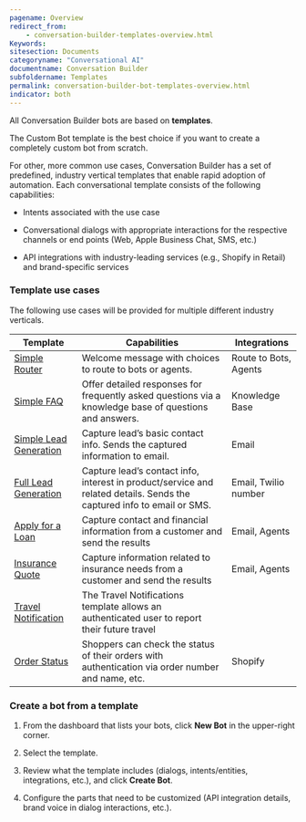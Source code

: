 ```yaml
---
pagename: Overview
redirect_from:
    - conversation-builder-templates-overview.html
Keywords:
sitesection: Documents
categoryname: "Conversational AI"
documentname: Conversation Builder
subfoldername: Templates
permalink: conversation-builder-bot-templates-overview.html
indicator: both
---
```


All Conversation Builder bots are based on **templates**.

The Custom Bot template is the best choice if you want to create a completely custom bot from scratch.

For other, more common use cases, Conversation Builder has a set of predefined, industry vertical templates that enable rapid adoption of automation. Each conversational template consists of the following capabilities:

* Intents associated with the use case

* Conversational dialogs with appropriate interactions for the respective channels or end points (Web, Apple Business Chat, SMS, etc.)

* API integrations with industry-leading services (e.g., Shopify in Retail) and brand-specific services

### Template use cases

The following use cases will be provided for multiple different industry verticals.

| Template | Capabilities | Integrations |
|------------------------|------------------------------------------------------------------------------------------------------------------------|-----------------------|
| [Simple Router](conversation-builder-bot-templates-simple-router.html) | Welcome message with choices to route to bots or agents. | Route to Bots, Agents |
| [Simple FAQ](conversation-builder-bot-templates-simple-faq.html) | Offer detailed responses for frequently asked questions via a knowledge base of questions and answers. | Knowledge Base |
| [Simple Lead Generation](conversation-builder-bot-templates-simple-lead-gen.html) | Capture lead’s basic contact info. Sends the captured information to email. | Email |
| [Full Lead Generation](conversation-builder-bot-templates-full-lead-gen.html) | Capture lead’s contact info, interest in product/service and related details. Sends the captured info to email or SMS. | Email, Twilio number |
| [Apply for a Loan](conversation-builder-bot-templates-apply-for-a-loan.html) | Capture contact and financial information from a customer and send the results | Email, Agents |
| [Insurance Quote](conversation-builder-bot-templates-insurance-quote.html) | Capture information related to insurance needs from a customer and send the results | Email, Agents |
| [Travel Notification](conversation-builder-bot-templates-travel-notification.html) | The Travel Notifications template allows an authenticated user to report their future travel |  |
| [Order Status](conversation-builder-bot-templates-order-status.html) | Shoppers can check the status of their orders with authentication via order number and name, etc. | Shopify |


<!--
<table>
<thead>
<tr>
<th>Use Case</th>
<th>Description</th>
</tr>
</thead>
 <tbody>
 <tr>
 <td>Concierge</td>
 <td></td>
 </tr>
 <tr>
 <td>Order Status</td>
 <td></td>
 </tr>
 <tr>
 <td>Retail</td>
 <td>E2E Retail Conversation Templates</td>
 </tr>
 <tr>
 <td>Concierge</td>
 <td>Intro message with ability to route to most frequently engaged use cases</td>
 </tr>
 <tr>
 <td>Sign in/up</td>
 <td>Account creation or logging in</td>
 </tr>
 <tr>
 <td>Product search</td>
 <td>Ability to search and discover products</td>
 </tr>
 <tr>
 <td>Order Status update</td>
 <td>Receive latest status update on order</td>
 </tr>
 <tr>
 <td>LeadGen</td>
 <td>Capture crucial contact information and intent to generate a lead</td>
 </tr>
 <tr>
 <td>Scheduling In-store Appointments</td>
 <td>Schedule an appointment via integration with scheduling service</td>
 </tr>
 <tr>
 <td>FAQ</td>
 <td>Receive answers from a knowledge base</td>
 </tr>
 <tr>
 <td>Cart abandon notification (Qty, price etc. change, recommendations)</td>
 <td>New info related to item in cart that was abandoned - Quantity: Drop in qty or new availability, Price change or recommendations of similar items etc.to be served up as follow up/retention notifications</td>
 </tr>
 <tr>
 <td>Shipping Tracking</td>
 <td>Track latest shipping info</td>
 </tr>
 <tr>
 <td>Checkout</td>
 <td>Ability to pay with payment methods like Apple Pay to complete checkout</td>
 </tr>
 <tr>
 <td>Product Promotion</td>
 <td>Ability to promote items in advertising and messaging channels to drive engagement into conversations</td>
 </tr>
 <tr>
 <td>Gift Guide</td>
 <td>Engaging pre-defined decision tree, buzzfeed quiz like flows to drive engagement and offer personalized recommendations</td>
 </tr>
 <tr>
 <td>Coupons</td>
 <td>Ability to offer and use coupons in transactions</td>
 </tr>
 </tbody>
</table>
-->

### Create a bot from a template

1. From the dashboard that lists your bots, click **New Bot** in the upper-right corner.

2. Select the template.

3. Review what the template includes (dialogs, intents/entities, integrations, etc.), and click **Create Bot**.

4. Configure the parts that need to be customized (API integration details, brand voice in dialog interactions, etc.).
